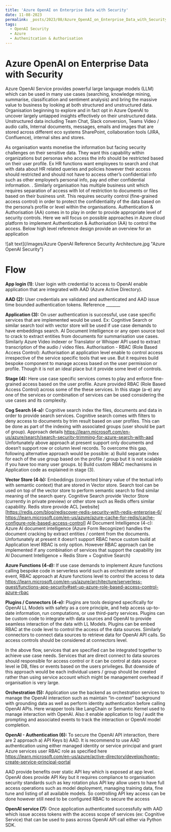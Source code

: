 ```yaml
---
title: 'Azure OpenAI on Enterprise Data with Security'
date: 11-08-2023
permalink: _posts/2023/08/Azure_OpenAI_on_Enterprise_Data_with_Security/
tags:
  - OpenAI Security
  - Azure
  - Authenitcation & Authorisation
---
```


Azure OpenAI on Enterprise Data with Security
======

Azure OpenAI Service provides powerful large language models (LLM) which can be used in many use cases (searching, knowledge mining, summarise, classification and sentiment analysis) and bring the massive value to business by looking at both structured and unstructured data. 
Organisation beginning to explore and in fact opt in Azure OpenAI to uncover largely untapped insights effectively on their unstructured data. Unstructured data including Team Chat, Slack conversion, Teams Video / audio calls, Internal documents, messages, emails and images that are stored across different eco systems SharePoint, collaboration tools (JIRA, Confluence), internal sites and stores. 

As organisation wants monetise the information but facing security challenges on their sensitive data. They want this capability within organizations but personas who access the info should be restricted based on their user profile. Ex HR functions want employees to search and chat with data about HR related queries and policies however their access should restricted and should not have to access other’s confidential info such as other employee’s personal info, pay and other confidential information. . Similarly organisation has multiple business unit which requires separation of access with lot of restriction to documents or files based on their business unit. This requires security control (fine-grained access control) in order to protect the confidentiality of the data based on the persona’s profile or level within the organisations.
Authentication & Authorisation (AA) comes in to play in order to provide appropriate level of security controls.
Here we will focus on possible approaches in Azure cloud platform to implement Authentication & Authorisation (AA) to control the access. 
Below high level reference design provide an overview for an application

![alt text](/images/Azure OpenAI Reference Security Architecture.jpg "Azure OpenAI Security")



Flow
======

**App login (1)**: User login with credential to access to OpenAI enable application that are integrated with AAD (Azure Active Directory).

**AAD (2):**  User credentials are validated and authenticated and AAD issue time bounded authentication tokens. Reference _______

**Application (3):** On user authentication is successful, use case specific services that are implemented would be used. Ex: Cognitive Search or similar search tool with vector store will be used if use case demands to have embeddings search. AI Document Intelligence or any open source tool to crack to extract entities from documents for summarisation use cases. Similarly Azure Video indexer or Translator or Whisper API used to extract transcription of the audio / video files.
Authorisation - RBAC (Role Based Access Control):  Authorisation at application level enable to control access irrespective of the service specific tools that we use. But it requires build bespoke component to manage access based on the user permission or profile. Though it is not an ideal place but it provide some level of controls. 

**Stage (4):**
Here use case specific services comes to play and enforce fine-grained access based on the user profile. Azure provided RBAC (Role Based Access Control) across some of the these services. In this stage (a-e) any one of the services or combination of services can be used considering the use cases and its complexity.

**Cog Search (4-a):**
Cognitive search index the files, documents and data in order to provide search services. Cognitive search comes with filters to deny access  to documents by trim result based on user profiles. This can be done as part of the indexing with associated groups (user should be part of group). Approach details https://learn.microsoft.com/en-us/azure/search/search-security-trimming-for-azure-search-with-aad
Unfortunately above approach at present support only documents and doesn’t support row or column level records.
To overcome this gap, following alternative approach would be possible:
a)	Build separate index for each of the use group based on the profile / group but it is not scalable if you have too many user groups.
b)	Build custom RBAC mechanisms in Application code as explained in stage (3).

**Vector Store (4-b):**
Embeddings (converted binary value of the textual info with semantic context) that are stored in Vector store. Search tool can be used on top of the vector store to perform semantic search to find similar meaning of the search query. Cognitive Search provide Vector Store (currently in private preview) or other store such as Redis offers similar capability.  Redis store provide ACL [website] [https://redis.com/blog/rediscover-redis-security-with-redis-enterprise-6/ https://learn.microsoft.com/en-us/azure/azure-cache-for-redis/cache-configure-role-based-access-control]
AI Document Intelligence (4-c): Azure AI document intelligence (Azure Form Recognizer)  handles the document cracking by extract entities / content from the documents. Unfortunately at present it doesn’t support RBAC hence custom build at Application level RBAC is only option. However RBAC approach can be implemented if any combination of services that support the capability (ex AI Document Intelligence + Redis Store + Cognitive Search)

**Azure Functions (4-d):**
If use case demands to implement Azure functions calling bespoke code in serverless world such as orchestrate series of event,  RBAC approach at Azure functions level to control the access to data https://learn.microsoft.com/en-us/azure/architecture/serverless-quest/functions-app-security#set-up-azure-role-based-access-control-azure-rbac

**Plugins / Connectors (4-e):** Plugins are tools designed specifically for OpenAI LL Models with safety as a core principle, and help access up-to-date information, run computations, or use third-party services. Plugins can be custom code to integrate with data sources and OpenAI to provide seamless interaction of the data with LL Models. Plugins can be embed RBAC at the code level to control the access of the data sources.
Similarly connectors to connect data sources to retrieve data for OpenAI API calls. So access controls should be considered at connectors level.

In the above flow, services that are specified can be integrated together to achieve use case needs. Services that are direct connect to data sources should responsible for access control or it can be control at data source level ie DB, files or events based on the users privileges. But downside of this approach would be each individual users / group should be created rather than using service account which might be management overhead if organisation is very large.

**Orchestration (5):** Application use the backend as orchestration services to manage the OpenAI interaction such as maintain “in-context” background with grounding data as well as perform identity authentication before calling OpenAI APIs. Here wrapper tools like LangChain or Semantic Kernel used to manage interaction with OpenAI. Also it enable application to log / audit the prompting and associated events to track the interaction or OpenAI model completion.

**OpenAI - Authentication (6):** To secure the OpenAI API interaction, there are 2 approach a) API Keys b) AAD. It is recommend to use AAD authentication using either managed identity or service principal and grant Azure services user RBAC role as specified here https://learn.microsoft.com/en-us/azure/active-directory/develop/howto-create-service-principal-portal

AAD provide benefits over static API key which is exposed at app level.  OpenAI does provide API Key but it requires compliance to organisation security standards such as key rotation plus API key allow users to have full access operations such as model deployment, managing training data, fine tune and listing of all available models. So controlling API key access can be done however still need to be configured RBAC to secure the access

**OpenAI service (7):**
Once application authenticated successfully with AAD which issue access tokens with the access scope of services (ex: Cognitive Service) that can be used to pass across OpenAI API call either via Python SDK.

